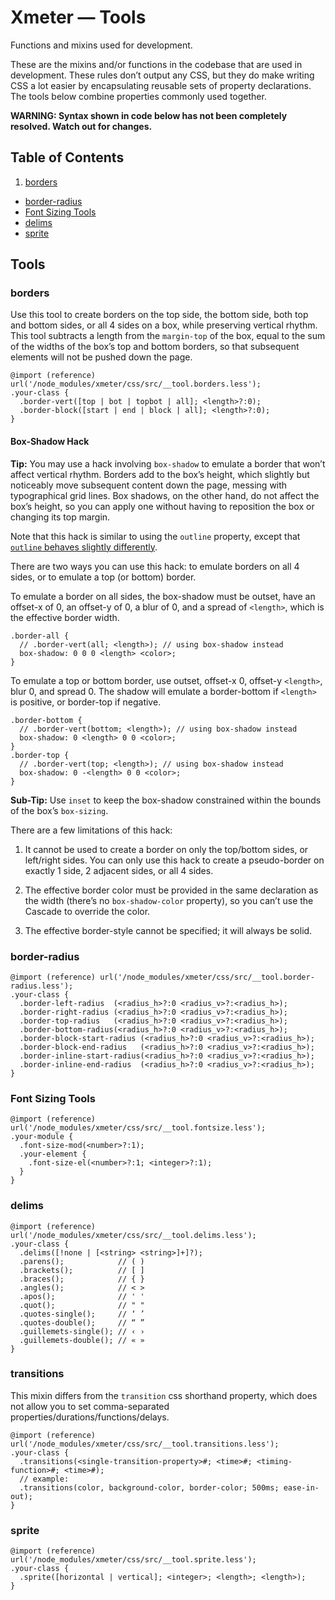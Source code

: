 # Xmeter — Tools

Functions and mixins used for development.

These are the mixins and/or functions in the codebase that are used in development.
These rules don’t output any CSS, but they do make writing CSS a lot easier
by encapsulating reusable sets of property declarations.
The tools below combine properties commonly used together.

**WARNING: Syntax shown in code below has not been completely resolved.
Watch out for changes.**



## Table of Contents

  1. [borders](#borders)
  - [border-radius](#border-radius)
  - [Font Sizing Tools](#font-sizing-tools)
  - [delims](#delims)
  - [sprite](#sprite)



## Tools


### borders
Use this tool to create borders on the top side, the bottom side, both top and bottom sides,
or all 4 sides on a box, while preserving vertical rhythm. This tool subtracts a length from
the `margin-top` of the box, equal to the sum of the widths of the box’s top and bottom borders,
so that subsequent elements will not be pushed down the page.
```less
@import (reference) url('/node_modules/xmeter/css/src/__tool.borders.less');
.your-class {
  .border-vert([top | bot | topbot | all]; <length>?:0);
  .border-block([start | end | block | all]; <length>?:0);
}
```

#### Box-Shadow Hack
**Tip:** You may use a hack involving `box-shadow` to emulate a border that won’t affect
vertical rhythm. Borders add to the box’s height, which slightly but noticeably
move subsequent content down the page, messing with typographical grid lines. Box shadows,
on the other hand, do not affect the box’s height, so you can apply one without
having to reposition the box or changing its top margin.

Note that this hack is similar to using the `outline` property, except that
[`outline` behaves slightly differently](https://css-tricks.com/almanac/properties/o/outline/).

There are two ways you can use this hack:
to emulate borders on all 4 sides, or to emulate a top (or bottom) border.

To emulate a border on all sides, the box-shadow must be outset, have an offset-x of 0,
an offset-y of 0, a blur of 0, and a spread of `<length>`, which is the effective border width.
```less
.border-all {
  // .border-vert(all; <length>); // using box-shadow instead
  box-shadow: 0 0 0 <length> <color>;
}
```
To emulate a top or bottom border, use outset, offset-x 0, offset-y `<length>`, blur 0, and spread 0.
The shadow will emulate a border-bottom if `<length>` is positive, or border-top if negative.
```less
.border-bottom {
  // .border-vert(bottom; <length>); // using box-shadow instead
  box-shadow: 0 <length> 0 0 <color>;
}
.border-top {
  // .border-vert(top; <length>); // using box-shadow instead
  box-shadow: 0 -<length> 0 0 <color>;
}
```

**Sub-Tip:** Use `inset` to keep the box-shadow constrained within the bounds of the box’s `box-sizing`.

There are a few limitations of this hack:

1. It cannot be used to create a border on only the top/bottom sides, or left/right sides.
You can only use this hack to create a pseudo-border on exactly 1 side, 2 adjacent sides, or all 4 sides.

2. The effective border color must be provided in the same declaration as the width
(there’s no `box-shadow-color` property),
so you can’t use the Cascade to override the color.

3. The effective border-style cannot be specified; it will always be solid.


### border-radius
```less
@import (reference) url('/node_modules/xmeter/css/src/__tool.border-radius.less');
.your-class {
  .border-left-radius  (<radius_h>?:0 <radius_v>?:<radius_h>);
  .border-right-radius (<radius_h>?:0 <radius_v>?:<radius_h>);
  .border-top-radius   (<radius_h>?:0 <radius_v>?:<radius_h>);
  .border-bottom-radius(<radius_h>?:0 <radius_v>?:<radius_h>);
  .border-block-start-radius (<radius_h>?:0 <radius_v>?:<radius_h>);
  .border-block-end-radius   (<radius_h>?:0 <radius_v>?:<radius_h>);
  .border-inline-start-radius(<radius_h>?:0 <radius_v>?:<radius_h>);
  .border-inline-end-radius  (<radius_h>?:0 <radius_v>?:<radius_h>);
}
```


### Font Sizing Tools
```less
@import (reference) url('/node_modules/xmeter/css/src/__tool.fontsize.less');
.your-module {
  .font-size-mod(<number>?:1);
  .your-element {
    .font-size-el(<number>?:1; <integer>?:1);
  }
}
```


### delims
```less
@import (reference) url('/node_modules/xmeter/css/src/__tool.delims.less');
.your-class {
  .delims([!none | [<string> <string>]+]?);
  .parens();            // ( )
  .brackets();          // [ ]
  .braces();            // { }
  .angles();            // < >
  .apos();              // ' '
  .quot();              // " "
  .quotes-single();     // ‘ ’
  .quotes-double();     // “ ”
  .guillemets-single(); // ‹ ›
  .guillemets-double(); // « »
}
```


### transitions
This mixin differs from the `transition` css shorthand property, which does not allow you to set comma-separated properties/durations/functions/delays.
```less
@import (reference) url('/node_modules/xmeter/css/src/__tool.transitions.less');
.your-class {
  .transitions(<single-transition-property>#; <time>#; <timing-function>#; <time>#);
  // example:
  .transitions(color, background-color, border-color; 500ms; ease-in-out);
}
```


### sprite
```less
@import (reference) url('/node_modules/xmeter/css/src/__tool.sprite.less');
.your-class {
  .sprite([horizontal | vertical]; <integer>; <length>; <length>);
}
```
